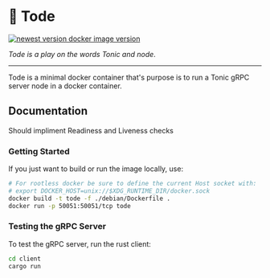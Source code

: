 # :frog: Tode

[![newest version docker image version](https://img.shields.io/docker/v/lekrow/tode?sort=semver)](https://hub.docker.com/r/lekrow/tode)

_Tode is a play on the words Tonic and node_.

---
Tode is a minimal docker container that's purpose is to run a Tonic gRPC server node in a docker container.

## Documentation

Should impliment Readiness and Liveness checks

### Getting Started

If you just want to build or run the image locally, use:

```sh
# For rootless docker be sure to define the current Host socket with:
# export DOCKER_HOST=unix://$XDG_RUNTIME_DIR/docker.sock
docker build -t tode -f ./debian/Dockerfile .
docker run -p 50051:50051/tcp tode
```

### Testing the gRPC Server

To test the gRPC server, run the rust client:

```sh
cd client
cargo run
```
